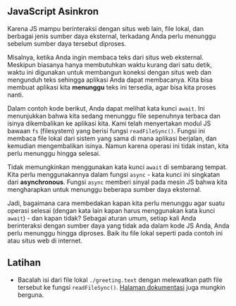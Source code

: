 ## JavaScript Asinkron

Karena JS mampu berinteraksi dengan situs web lain, file lokal, dan berbagai jenis sumber daya eksternal, terkadang Anda perlu menunggu sebelum sumber daya tersebut diproses.

Misalnya, ketika Anda ingin membaca teks dari situs web eksternal. Meskipun biasanya hanya membutuhkan waktu kurang dari satu detik, waktu ini digunakan untuk membangun koneksi dengan situs web dan mengunduh teks sehingga aplikasi Anda dapat membacanya. Kita bisa membuat aplikasi kita **menunggu** teks ini tersedia, agar bisa kita proses nanti.

Dalam contoh kode berikut, Anda dapat melihat kata kunci `await`. Ini menunjukkan bahwa kita sedang menunggu file sepenuhnya terbaca dan isinya dikembalikan ke aplikasi kita. Kami telah menyertakan modul JS bawaan `fs` (filesystem) yang berisi fungsi `readFileSync()`. Fungsi ini membaca file lokal dari sistem yang sama di mana aplikasi berjalan, dan kemudian mengembalikan isinya. Namun karena operasi ini tidak instan, kita perlu menunggu hingga selesai.

Tidak memungkinkan menggunakan kata kunci `await` di sembarang tempat. Kita perlu menggunakannya dalam fungsi `async` - kata kunci ini singkatan dari **asynchronous**. Fungsi `async` memberi sinyal pada mesin JS bahwa kita mengharapkan untuk menunggu beberapa sumber daya eksternal.

Jadi, bagaimana cara membedakan kapan kita perlu menunggu agar suatu operasi selesai (dengan kata lain kapan harus menggunakan kata kunci `await`) - dan kapan tidak? Sebagai aturan umum, setiap kali Anda berinteraksi dengan sumber daya yang tidak ada dalam kode JS Anda, Anda perlu menunggu hingga diproses. Baik itu file lokal seperti pada contoh ini atau situs web di internet.

## Latihan

- Bacalah isi dari file lokal `./greeting.text` dengan melewatkan path file tersebut ke fungsi `readFileSync()`. [Halaman dokumentasi](https://nodejs.org/api/fs.html#fsreadfilesyncpath-options) juga mungkin berguna.
